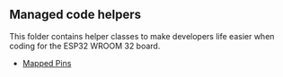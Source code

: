 ## Managed code helpers

This folder contains helper classes to make developers life easier when coding for the ESP32 WROOM 32 board.

* [Mapped Pins](ESP32_WROOM_32_PINS.cs)

